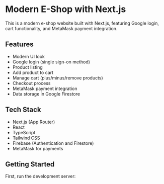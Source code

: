 # Modern E-Shop with Next.js

This is a modern e-shop website built with Next.js, featuring Google login, cart functionality, and MetaMask payment integration.

## Features

- Modern UI look
- Google login (single sign-on method)
- Product listing
- Add product to cart
- Manage cart (plus/minus/remove products)
- Checkout process
- MetaMask payment integration
- Data storage in Google Firestore

## Tech Stack

- Next.js (App Router)
- React
- TypeScript
- Tailwind CSS
- Firebase (Authentication and Firestore)
- MetaMask for payments

## Getting Started

First, run the development server:
